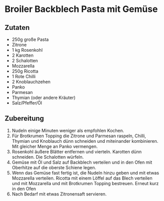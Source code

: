 # Broiler Backblech Pasta mit Gemüse

## Zutaten

- 250g große Pasta
- Zitrone
- 1 kg Rosenkohl
- 2 Karotten
- 2 Schalotten
- Mozzarella
- 250g Ricotta
- 1 Rote Chilli
- 2 Knoblauchzehen
- Panko
- Parmesan
- Thymian (oder andere Kräuter)
- Salz/Pfeffer/Öl

## Zubereitung

1. Nudeln einige Minuten weniger als empfohlen Kochen.
2. Für Brotkrumen Topping die Zitrone und Parmesan raspeln, Chilli, Thymian und Knoblauch dünn schneiden und miteinander kombinieren. Mit gleicher Menge an Panko vermengen.
3. Rosenkohl äußere Blätter entfernen und vierteln. Karotten dünn schneiden. Die Schalotten würfeln.
4. Gemüse mit Öl und Salz auf Backblech verteilen und in den Ofen mit Oberhitze auf die oberste Schiene legen.
5. Wenn das Gemüse fast fertig ist, die Nudeln hinzu geben und mit etwas Mozzarella verteilen. Ricotta mit einem Löffel auf das Blech verteilen und mit Mozzarella und mit Brotkrumen Topping bestreuen. Erneut kurz in den Ofen
6. Nach Bedarf mit etwas Zitronensaft servieren.

